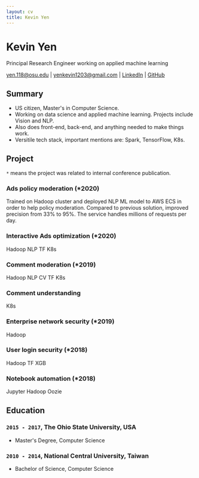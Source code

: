 ```yaml
---
layout: cv
title: Kevin Yen
---
```

# Kevin Yen
Principal Research Engineer working on applied machine learning

<div id="webaddress">
<a href="yen.118@osu.edu">yen.118@osu.edu</a> 
| <a href="yenkevin1203@gmail.com">yenkevin1203@gmail.com</a> 
| <a href="https://www.linkedin.com/in/kevinyen91">LinkedIn</a>
| <a href="https://github.com/NivekNey">GitHub</a>
</div>


## Summary

-   US citizen, Master's in Computer Science. 
-   Working on data science and applied machine learning. Projects include Vision and NLP.
-   Also does front-end, back-end, and anything needed to make things work.
-   Versitile tech stack, important mentions are: Spark, TensorFlow, K8s.

## Project

`*` means the project was related to internal conference publication.

### Ads policy moderation (*2020)

Trained on Hadoop cluster and deployed NLP ML model to AWS ECS in order to help policy moderation. Compared to previous solution, improved precision from 33% to 95%. The service handles millions of requests per day. 

### Interactive Ads optimization (*2020)

Hadoop NLP TF K8s

### Comment moderation (*2019)

Hadoop NLP CV TF K8s

### Comment understanding

K8s

### Enterprise network security (*2019)

Hadoop

### User login security (*2018)

Hadoop TF XGB

### Notebook automation (*2018)

Jupyter Hadoop Oozie

## Education

### `2015 - 2017`, The Ohio State University, USA

-   Master's Degree, Computer Science

### `2010 - 2014`, National Central University, Taiwan

-   Bachelor of Science, Computer Science
